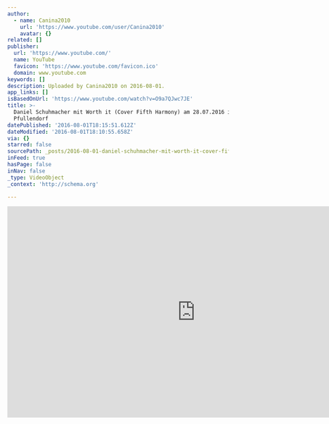 ```yaml
---
author:
  - name: Canina2010
    url: 'https://www.youtube.com/user/Canina2010'
    avatar: {}
related: []
publisher:
  url: 'https://www.youtube.com/'
  name: YouTube
  favicon: 'https://www.youtube.com/favicon.ico'
  domain: www.youtube.com
keywords: []
description: Uploaded by Canina2010 on 2016-08-01.
app_links: []
isBasedOnUrl: 'https://www.youtube.com/watch?v=O9a7QJwc7JE'
title: >-
  Daniel Schuhmacher mit Worth it (Cover Fifth Harmony) am 28.07.2016 im Seepark
  Pfullendorf
datePublished: '2016-08-01T18:15:51.612Z'
dateModified: '2016-08-01T18:10:55.658Z'
via: {}
starred: false
sourcePath: _posts/2016-08-01-daniel-schuhmacher-mit-worth-it-cover-fifth-harmony-am-28.md
inFeed: true
hasPage: false
inNav: false
_type: VideoObject
_context: 'http://schema.org'

---
```

<iframe src="https://cdn.embedly.com/widgets/media.html?src=https%3A%2F%2Fwww.youtube.com%2Fembed%2FO9a7QJwc7JE%3Ffeature%3Doembed&amp;url=http%3A%2F%2Fwww.youtube.com%2Fwatch%3Fv%3DO9a7QJwc7JE&amp;image=https%3A%2F%2Fi.ytimg.com%2Fvi%2FO9a7QJwc7JE%2Fhqdefault.jpg&amp;key=b7d04c9b404c499eba89ee7072e1c4f7&amp;type=text%2Fhtml&amp;schema=youtube" width="854" height="480" scrolling="no" frameborder="0" allowfullscreen="" style=""></iframe>
